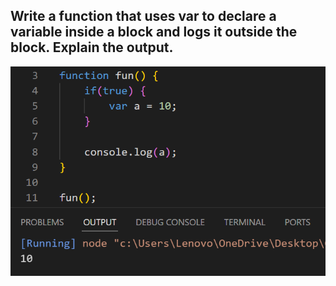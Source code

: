 ## Write a function that uses var to declare a variable inside a block and logs it outside the block. Explain the output.

![Screenshot](i1.png)
